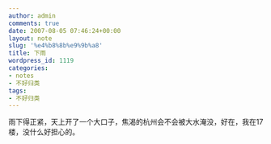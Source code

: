 ```yaml
---
author: admin
comments: true
date: 2007-08-05 07:46:24+00:00
layout: note
slug: '%e4%b8%8b%e9%9b%a8'
title: 下雨
wordpress_id: 1119
categories:
- notes
- 不好归类
tags:
- 不好归类
---
```


雨下得正紧，天上开了一个大口子，焦渴的杭州会不会被大水淹没，好在，我在17楼，没什么好担心的。

